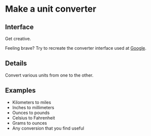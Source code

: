 # Make a unit converter

## Interface
Get creative.

Feeling brave? Try to recreate the converter interface used at [Google](https://www.google.com/search?q=unit+converter&ie=utf-8&oe=utf-8).

## Details
Convert various units from one to the other.

## Examples
* Kilometers to miles
* Inches to millimeters
* Ounces to pounds
* Celsius to Fahrenheit
* Grams to ounces
* Any conversion that you find useful